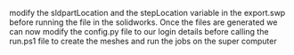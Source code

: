 modify the sldpartLocation and the stepLocation variable in the export.swp before
running the file in the solidworks. Once the files are generated we can now modify
the config.py file to our login details before calling the run.ps1 file to create the
meshes and run the jobs on the super computer

